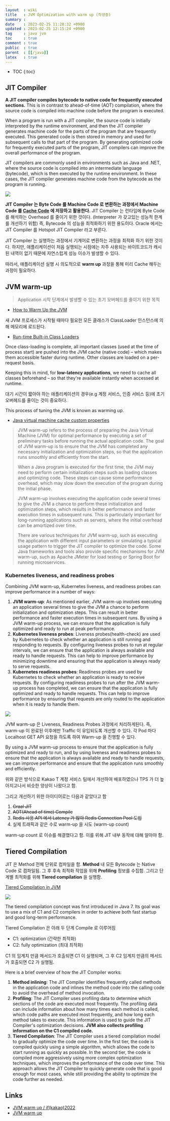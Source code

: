 ```yaml
---
layout  : wiki
title   : JVM Optimization with warm up (작성중)
summary : 
date    : 2023-02-25 11:28:32 +0900
updated : 2023-02-25 12:15:24 +0900
tag     : java jvm
toc     : true
comment : true
public  : true
parent  : [[/java]]
latex   : true
---
```

* TOC
{:toc}

## JIT Compiler

__A JIT compiler compiles bytecode to native code for frequently executed sections.__ This is in contrast to ahead-of-time (AOT) compilation, where the source code is compiled into machine code before the program is executed.

When a program is run with a JIT compiler, the source code is initially interpreted by the runtime environment, and then the JIT compiler generates machine code for the parts of the program that are frequently executed. This generated code is then stored in memory and used for subsequent calls to that part of the program. By generating optimized code for frequently executed parts of the program, JIT compilers can improve the overall performance of the program.

JIT compilers are commonly used in environments such as Java and .NET, where the source code is compiled into an intermediate language (bytecode), which is then executed by the runtime environment. In these cases, the JIT compiler generates machine code from the bytecode as the program is running.

![](/resource/wiki/java-jvm-warmup/jit-process.png)

__JIT Compiler 는 Byte Code 를 Machine Code 로 변환하는 과정에서 Machine Code 를 [Cache Code](https://www.baeldung.com/jvm-code-cache) 에 저장하고 활용한다.__ JIT Compiler 는 런타임에 Byte Code 를 해석하는 Overhead 를 줄이기 위한 것이다. (Interpreter 가 갖고있는 성능적 한계를 개선하기 위함)
즉, Bytecode 의 성능을 최적화하기 위한 용도이다. Oracle 에서는 JIT Compiler 를 Hotspot JIT Compiler 라고 부른다.

JIT Compiler 는 실행하는 과정에서 기계어로 변환하는 과정을 최적화 하기 위한 것이다. 하지만, 애플리케이션이 처음 실행되는 시점에는 자주 사용되는 바이트코드가 캐시된 내역이 없기 때문에 자연스럽게 성능 이슈가 발생할 수 있다.

따라서, 애플리케이션 실행 시 의도적으로 __warm up__ 과정을 통해 미리 Cache 해두는 과정이 필요하다.

## JVM warm-up

> Application 시작 단계에서 발생할 수 있는 초기 오버헤드를 줄이기 위한 목적

- [How to Warm Up the JVM](https://www.baeldung.com/java-jvm-warmup)

새 JVM 프로세스가 시작될 때마다 필요한 모든 클래스가 ClassLoader 인스턴스에 의해 메모리에 로드된다.
- [Run-time Built-in Class Loaders](https://docs.oracle.com/en/java/javase/11/docs/api/java.base/java/lang/ClassLoader.html)

Once class-loading is complete, all important classes (used at the time of process start) are pushed into the JVM cache (native code) – which makes them accessible faster during runtime. Other classes are loaded on a per-request basis.

Keeping this in mind, for __low-latency applications__, we need to cache all classes beforehand – so that they're available instantly when accessed at runtime. 

대기 시간이 짧아야 하는 애플리케이션의 경우(e.g 계정 서비스, 인증 서비스 등)에 초기 오버헤드를 줄이는 것이 중요하다.

This process of tuning the JVM is known as warming up.

- [Java virtual machine cache custom properties](https://www.ibm.com/docs/en/was-nd/8.5.5?topic=offload-java-virtual-machine-cache-custom-properties)

> JVM warm-up refers to the process of preparing the Java Virtual Machine (JVM) for optimal performance by executing a set of preliminary tasks before running the actual application code. The goal of JVM warm-up is to ensure that the JVM has completed any necessary initialization and optimization steps, so that the application runs smoothly and efficiently from the start.
>
> When a Java program is executed for the first time, the JVM may need to perform certain initialization steps such as loading classes and optimizing code. These steps can cause some performance overhead, which may slow down the execution of the program during the initial phase.
>
> JVM warm-up involves executing the application code several times to give the JVM a chance to perform these initialization and optimization steps, which results in better performance and faster execution times in subsequent runs. This is particularly important for long-running applications such as servers, where the initial overhead can be amortized over time.
>
> There are various techniques for JVM warm-up, such as executing the application with different input parameters or simulating a typical usage pattern to trigger the JIT compiler to optimize the code. Some Java frameworks and tools also provide specific mechanisms for JVM warm-up, such as Apache JMeter for load testing or Spring Boot for running microservices.

### Kubernetes liveness, and readiness probes

Combining JVM warm-up, Kubernetes liveness, and readiness probes can improve performance in a number of ways:

1. __JVM warm-up__: As mentioned earlier, JVM warm-up involves executing an application several times to give the JVM a chance to perform initialization and optimization steps. This can result in better performance and faster execution times in subsequent runs. By using a JVM warm-up process, we can ensure that the application is fully optimized and ready to run at peak performance.
2. __Kubernetes liveness probes__: Liveness probes(health-check) are used by Kubernetes to check whether an application is still running and responding to requests. By configuring liveness probes to run at regular intervals, we can ensure that the application is always available and ready to handle requests. This can help to improve performance by minimizing downtime and ensuring that the application is always ready to serve requests.
3. __Kubernetes readiness probes__: Readiness probes are used by Kubernetes to check whether an application is ready to receive requests. By configuring readiness probes to run after the JVM warm-up process has completed, we can ensure that the application is fully optimized and ready to handle requests. This can help to improve performance by ensuring that requests are only routed to the application when it is ready to handle them.

![](/resource/wiki/java-jvm-warmup/warm-up.png)

JVM warm-up 은 Liveness, Readiness Probes 과정에서 처리하게된다. 즉, warm-up 이 완료된 이후에만 Traffic 이 유입되도록 개선할 수 있다. 각 Pod 마다 Localhost GET API 요청을 하도록 하여 Warm-up 을 진행할 수 있다.

By using a JVM warm-up process to ensure that the application is fully optimized and ready to run, and by using liveness and readiness probes to ensure that the application is always available and ready to handle requests, we can improve performance and ensure that the application runs smoothly and efficiently.

위와 같은 방식으로 Kakao T 계정 서비스 팀에서 개선하여 배포하였으나 TPS 가 더 높아지고나서 비슷한 양상이 나왔다고 함.

그리고 개선하기 위한 아이디어로는 다음과 같았다고 함

1. ~~Graal JIT~~
2. ~~AOT(Ahead of time) Compile~~
3. ~~Redis 사용 API 에서 Latency 가 많아 Redis Connection Pool 도입~~
4. 실제 트래픽과 같은 수로 warm-up 을 시도 (warm-up count)

warm-up count 로 이슈를 해결했다고 함. 이를 위해 JIT 내부 동작에 대해 알아야 함.

## Tiered Compilation

JIT 은 Method 전체 단위로 컴파일을 함. __Method__ 내 모든 Bytecode 는 Native Code 로 컴파일됨. 그 후 후속 최적화 작업을 위해
__Profiling__ 정보를 수집함. 그리고 단계별 최적화를 위해 __Tiered compilation__ 을 실행함.

[Tiered Compilation in JVM](https://www.baeldung.com/jvm-tiered-compilation)

![](/resource/wiki/java-jvm-warmup/tiered-compiliation.png)

The tiered compilation concept was first introduced in Java 7. Its goal was to use a mix of C1 and C2 compilers in order to achieve both fast startup and good long-term performance.

Tiered Compilation 은 아래 두 단계 Compile 로 이루어짐
- C1: optimization (간략한 최적화)
- C2: fully optimization (최대 최적화)

C1 의 임계치 만큼 메서드가 호출되면 C1 이 실행되며, 그 후 C2 임계치 만큼의 메서드가 호출되면 C2 가 실행됨.

Here is a brief overview of how the JIT Compiler works:

1. __Method inlining__: The JIT Compiler identifies frequently called methods in the application code and inlines the method code into the calling code to avoid the overhead of method invocation.
2. __Profiling__: The JIT Compiler uses profiling data to determine which sections of the code are executed most frequently. The profiling data can include information about how many times each method is called, which code paths are executed most frequently, and how long each method takes to execute. This information is used to guide the JIT Compiler's optimization decisions. __JVM also collects profiling information on the C1 compiled code.__
3. __Tiered Compilation__: The JIT Compiler uses a tiered compilation model to gradually optimize the code over time. In the first tier, the code is compiled quickly using a simple algorithm, which allows the code to start running as quickly as possible. In the second tier, the code is compiled more aggressively using more complex optimization techniques, which improves the performance of the code over time. This approach allows the JIT Compiler to quickly generate code that is good enough for most cases, while still providing the ability to optimize the code further as needed.

## Links

- [JVM warm up / if(kakao)2022](https://www.youtube.com/watch?v=CQi3SS2YspY)
- [JVM warm up](https://speakerdeck.com/kakao/jvm-warm-up)

